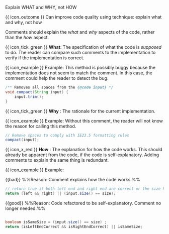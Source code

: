 <span id="title">Explain WHAT and WHY, not HOW</span>

<span id="prereqs"></span>

<span id="outcomes">{{ icon_outcome }} Can improve code quality using technique: explain what and why, not how </span>

<div id="body">

Comments should explain the _what_ and _why_ aspects of the code, rather than the _how_ aspect.

{{ icon_tick_green }} **What**: The specification of what the code is _supposed_ to do. The reader can compare such comments to the implementation to verify if the implementation is correct.

<box>

{{ icon_example }} Example: This method is possibly buggy because the implementation does not seem to match the comment. In this case, the comment could help the reader to detect the bug.

```java
/** Removes all spaces from the {@code input} */
void compact(String input) {
    input.trim();
}
```
</box>

{{ icon_tick_green }} **Why** : The rationale for the current implementation.

<box>

{{ icon_example }} Example: Without this comment, the reader will not know the reason for calling this method. 

```java
// Remove spaces to comply with IE23.5 formatting rules
compact(input);
```

</box>

{{ icon_x_red }} **How** : The explanation for how the code works. This should already be apparent from the code, if the code is self-explanatory. Adding comments to explain the same thing is redundant.

<box>

{{ icon_example }} Example:  

{{bad}} %%Reason: Comment explains how the code works.%%
```java
// return true if both left end and right end are correct or the size has not incremented
return (left && right) || (input.size() == size);
```

{{good}} %%Reason: Code refactored to be self-explanatory. Comment no longer needed.%%
```java

boolean isSameSize = (input.size() == size) ;
return (isLeftEndCorrect && isRightEndCorrect) || isSameSize;
```

</box>



</div>

<div id="extras">
</div>